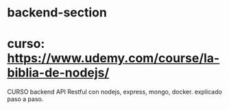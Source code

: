 # backend-section
# curso: https://www.udemy.com/course/la-biblia-de-nodejs/
CURSO backend API Restful con nodejs, express, mongo, docker. explicado paso a paso.
